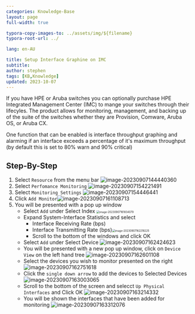 ```yaml
---
categories: Knowledge-Base
layout: page
full-width: true

typora-copy-images-to: ../assets/img/${filename}
typora-root-url: ../

lang: en-AU

title: Setup Interface Graphine on IMC
subtitle: 
author: stephen
tags: [KB,Knowledge]
updated: 2023-10-07
---
```


If you have HPE or Aruba switches you can optionally purchase HPE Integrated Management Center (IMC) to mange your switches through their lifecyles. The product allows for monitoring, management, and backing up of the suite of the switches whether they are Provision, Comware, Aruba OS, or Aruba CX.

One function that can be enabled is interface throughput graphing and alarming if an interface exceeds a percentage of it's maximum throughput (by default this is set to 80% warn and 90% critical)

## Step-By-Step

1. Select `Resource` from the menu bar
   ![image-20230907144440360](/../../../../../assets/image-20230907144440360.png)
1. Select `Perfomance Monitoring`
   ![image-20230907154221491](/../../../../../assets/image-20230907154221491.png)
1. Select `Monitoring Settings`
   ![image-20230907154446441](/assets/img/2023-10-01-setup-interface-graphing-on-imc/image-20230907154446441.png)
1. Click `Add Monitor`![image-20230907161108713](/assets/img/2023-10-01-setup-interface-graphing-on-imc/image-20230907161108713.png)
1. You will be presented with a pop up window
   * Select `Add` under Select Index
     <img src="/assets/img/2023-10-01-setup-interface-graphing-on-imc/image-20230907161834079.png" alt="image-20230907161834079" style="zoom:50%;" />
   * Expand System-Interface Statistics and select
     * Interface Receiving Rate (bps)
     * Interface Transmitting Rate (bps)<img src="/assets/img/2023-10-01-setup-interface-graphing-on-imc/image-20230907162218225.png" alt="image-20230907162218225" style="zoom:50%;" />
     * Scroll to the bottom of the windows and click OK
   * Select `Add` under Select Device
     ![image-20230907162424623](/assets/img/2023-10-01-setup-interface-graphing-on-imc/image-20230907162424623.png)
   * You will be presented with a new pop up window, click on `Device View` on the left hand tree
     ![image-20230907162601108](/assets/img/2023-10-01-setup-interface-graphing-on-imc/image-20230907162601108.png)
   * Select the devices you wish to monitor presented on the right
     ![image-20230907162751618](/assets/img/2023-10-01-setup-interface-graphing-on-imc/image-20230907162751618.png)
   * Click the `single down arrow` to add the devices to Selected Devices
     ![image-20230907163003065](/assets/img/2023-10-01-setup-interface-graphing-on-imc/image-20230907163003065.png)
   * Scroll to the bottom of the screen and selecct `Up Physical Interfaces` and Click OK
     ![image-20230907163214332](/assets/img/2023-10-01-setup-interface-graphing-on-imc/image-20230907163214332.png) 
   * You will be shown the interfaces that have been added for monitoring
     ![image-20230907163312076](/assets/img/2023-10-01-setup-interface-graphing-on-imc/image-20230907163312076.png)

